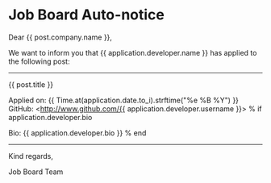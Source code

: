 Job Board Auto-notice
==============

Dear {{ post.company.name }},

We want to inform you that {{ application.developer.name }} has applied to the following post:

----------------------------------------------------------

{{ post.title }}

Applied on: {{ Time.at(application.date.to_i).strftime("%e %B %Y") }}
GitHub: <http://www.github.com/{{ application.developer.username }}>
% if application.developer.bio

Bio: {{ application.developer.bio }}
% end

----------------------------------------------------------

Kind regards,

Job Board Team
